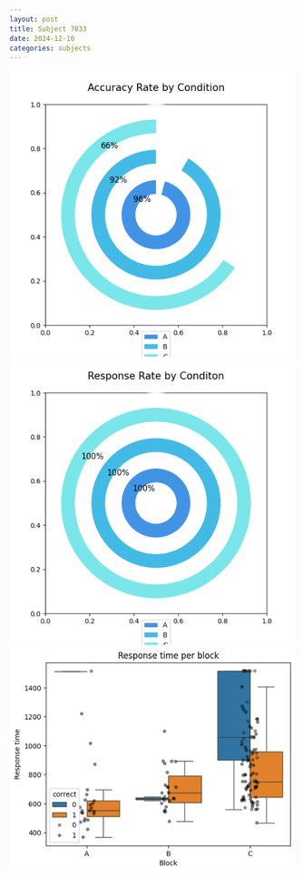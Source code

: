 ```yaml
---
layout: post
title: Subject 7033
date: 2024-12-10
categories: subjects
---
```


![](data/7033/run-25/7033_accuracy_rate.png)
![](data/7033/run-25/7033_response_rate.png)
![](data/7033/run-25/7033_rt.png)
